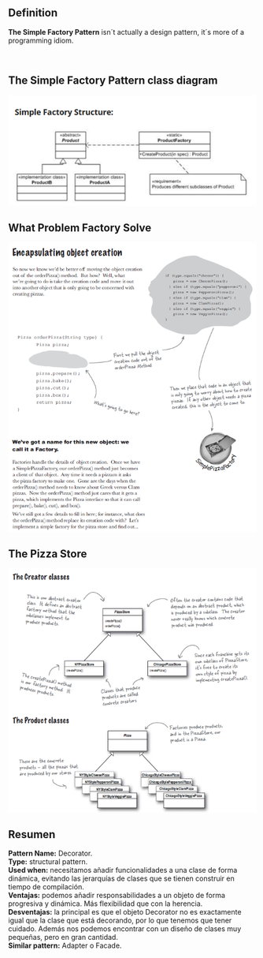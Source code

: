 <h2>Definition</h2>

<b>The Simple Factory Pattern</b> isn´t actually a design pattern, it´s more of a programming idiom.

<br />

<h2>The Simple Factory Pattern class diagram</h2>

![alt text](https://github.com/vegasuay/DesignPatterns/blob/master/FactoryPattern/images/diagram3.PNG)

<h2>What Problem Factory Solve</h2>

![alt text](https://github.com/vegasuay/DesignPatterns/blob/master/FactoryPattern/images/diagram1.PNG)

<h2>The Pizza Store</h2>

![alt text](https://github.com/vegasuay/DesignPatterns/blob/master/FactoryPattern/images/diagram5.PNG)

<h2>Resumen</h2>

<b>Pattern Name:</b> Decorator.<br />
<b>Type:</b> structural pattern.<br />
<b>Used when:</b> necesitamos añadir funcionalidades a una clase de forma dinámica, evitando las jerarquías de clases que se tienen construir en tiempo de compilación.<br />
<b>Ventajas:</b> podemos añadir responsabilidades a un objeto de forma progresiva y dinámica. Más flexibilidad que con la herencia.<br />
<b>Desventajas:</b> la principal es que el objeto Decorator no es exactamente igual que la clase que está decorando, por lo que tenemos que tener cuidado. Además nos podemos encontrar con un diseño de clases muy pequeñas, pero en gran cantidad.<br />
<b>Similar pattern:</b> Adapter o Facade.<br />
